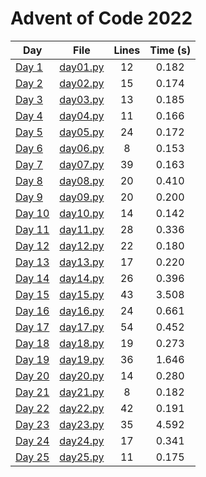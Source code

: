 # Advent of Code 2022

| Day        | File        | Lines | Time (s)          |
| ------------- |:-------------:|:-------------:|:-------------:|
|[Day 1](https://adventofcode.com/2022/day/1)|[day01.py](https://github.com/juanplopes/advent-of-code-2022/blob/main/day01.py)|12|0.182|
|[Day 2](https://adventofcode.com/2022/day/2)|[day02.py](https://github.com/juanplopes/advent-of-code-2022/blob/main/day02.py)|15|0.174|
|[Day 3](https://adventofcode.com/2022/day/3)|[day03.py](https://github.com/juanplopes/advent-of-code-2022/blob/main/day03.py)|13|0.185|
|[Day 4](https://adventofcode.com/2022/day/4)|[day04.py](https://github.com/juanplopes/advent-of-code-2022/blob/main/day04.py)|11|0.166|
|[Day 5](https://adventofcode.com/2022/day/5)|[day05.py](https://github.com/juanplopes/advent-of-code-2022/blob/main/day05.py)|24|0.172|
|[Day 6](https://adventofcode.com/2022/day/6)|[day06.py](https://github.com/juanplopes/advent-of-code-2022/blob/main/day06.py)|8|0.153|
|[Day 7](https://adventofcode.com/2022/day/7)|[day07.py](https://github.com/juanplopes/advent-of-code-2022/blob/main/day07.py)|39|0.163|
|[Day 8](https://adventofcode.com/2022/day/8)|[day08.py](https://github.com/juanplopes/advent-of-code-2022/blob/main/day08.py)|20|0.410|
|[Day 9](https://adventofcode.com/2022/day/9)|[day09.py](https://github.com/juanplopes/advent-of-code-2022/blob/main/day09.py)|20|0.200|
|[Day 10](https://adventofcode.com/2022/day/10)|[day10.py](https://github.com/juanplopes/advent-of-code-2022/blob/main/day10.py)|14|0.142|
|[Day 11](https://adventofcode.com/2022/day/11)|[day11.py](https://github.com/juanplopes/advent-of-code-2022/blob/main/day11.py)|28|0.336|
|[Day 12](https://adventofcode.com/2022/day/12)|[day12.py](https://github.com/juanplopes/advent-of-code-2022/blob/main/day12.py)|22|0.180|
|[Day 13](https://adventofcode.com/2022/day/13)|[day13.py](https://github.com/juanplopes/advent-of-code-2022/blob/main/day13.py)|17|0.220|
|[Day 14](https://adventofcode.com/2022/day/14)|[day14.py](https://github.com/juanplopes/advent-of-code-2022/blob/main/day14.py)|26|0.396|
|[Day 15](https://adventofcode.com/2022/day/15)|[day15.py](https://github.com/juanplopes/advent-of-code-2022/blob/main/day15.py)|43|3.508|
|[Day 16](https://adventofcode.com/2022/day/16)|[day16.py](https://github.com/juanplopes/advent-of-code-2022/blob/main/day16.py)|24|0.661|
|[Day 17](https://adventofcode.com/2022/day/17)|[day17.py](https://github.com/juanplopes/advent-of-code-2022/blob/main/day17.py)|54|0.452|
|[Day 18](https://adventofcode.com/2022/day/18)|[day18.py](https://github.com/juanplopes/advent-of-code-2022/blob/main/day18.py)|19|0.273|
|[Day 19](https://adventofcode.com/2022/day/19)|[day19.py](https://github.com/juanplopes/advent-of-code-2022/blob/main/day19.py)|36|1.646|
|[Day 20](https://adventofcode.com/2022/day/20)|[day20.py](https://github.com/juanplopes/advent-of-code-2022/blob/main/day20.py)|14|0.280|
|[Day 21](https://adventofcode.com/2022/day/21)|[day21.py](https://github.com/juanplopes/advent-of-code-2022/blob/main/day21.py)|8|0.182|
|[Day 22](https://adventofcode.com/2022/day/22)|[day22.py](https://github.com/juanplopes/advent-of-code-2022/blob/main/day22.py)|42|0.191|
|[Day 23](https://adventofcode.com/2022/day/23)|[day23.py](https://github.com/juanplopes/advent-of-code-2022/blob/main/day23.py)|35|4.592|
|[Day 24](https://adventofcode.com/2022/day/24)|[day24.py](https://github.com/juanplopes/advent-of-code-2022/blob/main/day24.py)|17|0.341|
|[Day 25](https://adventofcode.com/2022/day/25)|[day25.py](https://github.com/juanplopes/advent-of-code-2022/blob/main/day25.py)|11|0.175|